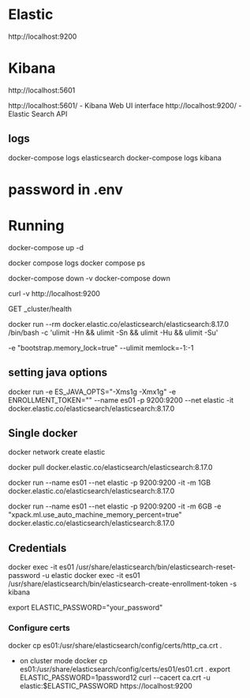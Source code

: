  # Elastic
 http://localhost:9200

# Kibana
 http://localhost:5601


http://localhost:5601/ - Kibana Web UI interface
http://localhost:9200/ - Elastic Search API

## logs
docker-compose logs elasticsearch
docker-compose logs kibana

 # password in .env


 # Running

 
 docker-compose up -d

docker compose logs
docker compose ps

 docker-compose down -v
 docker-compose down

 curl -v http://localhost:9200

GET _cluster/health


docker run --rm docker.elastic.co/elasticsearch/elasticsearch:8.17.0 /bin/bash -c 'ulimit -Hn && ulimit -Sn && ulimit -Hu && ulimit -Su'

-e "bootstrap.memory_lock=true" --ulimit memlock=-1:-1

## setting java options
docker run -e ES_JAVA_OPTS="-Xms1g -Xmx1g" -e ENROLLMENT_TOKEN="<token>" --name es01 -p 9200:9200 --net elastic -it docker.elastic.co/elasticsearch/elasticsearch:8.17.0



## Single docker

docker network create elastic
 
docker pull docker.elastic.co/elasticsearch/elasticsearch:8.17.0

docker run --name es01 --net elastic -p 9200:9200 -it -m 1GB docker.elastic.co/elasticsearch/elasticsearch:8.17.0


docker run --name es01 --net elastic -p 9200:9200 -it -m 6GB -e "xpack.ml.use_auto_machine_memory_percent=true" docker.elastic.co/elasticsearch/elasticsearch:8.17.0

## Credentials
docker exec -it es01 /usr/share/elasticsearch/bin/elasticsearch-reset-password -u elastic
docker exec -it es01 /usr/share/elasticsearch/bin/elasticsearch-create-enrollment-token -s kibana

export ELASTIC_PASSWORD="your_password"

### Configure certs
docker cp es01:/usr/share/elasticsearch/config/certs/http_ca.crt .

- on cluster mode
docker cp es01:/usr/share/elasticsearch/config/certs/es01/es01.crt .
export ELASTIC_PASSWORD=1password12
curl --cacert ca.crt -u elastic:$ELASTIC_PASSWORD https://localhost:9200